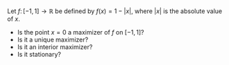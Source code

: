 Let $f \colon [-1, 1] \to \mathbb{R}$ be defined by $f(x) = 1 - |x|$, where $|x|$ is the absolute value of $x$.  
- Is the point $x = 0$ a maximizer of $f$ on $[-1, 1]$?
- Is it a unique maximizer?
- Is it an interior maximizer?
- Is it stationary?
